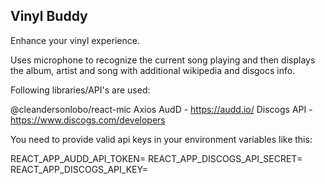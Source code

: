 
## Vinyl Buddy

Enhance your vinyl experience.

Uses microphone to recognize the current song playing and then displays the album, artist and song with additional wikipedia and disgocs info.

Following libraries/API's are used:

@cleandersonlobo/react-mic
Axios
AudD - https://audd.io/
Discogs API - https://www.discogs.com/developers

You need to provide valid api keys in your environment variables like this:

REACT_APP_AUDD_API_TOKEN=
REACT_APP_DISCOGS_API_SECRET=
REACT_APP_DISCOGS_API_KEY=
